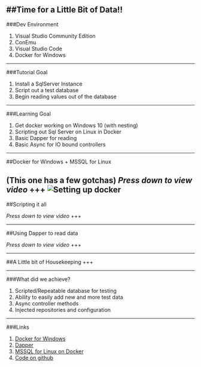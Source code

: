##Time for a Little Bit of Data!!
---
###Dev Environment


1. Visual Studio Community Edition
1. ConEmu
1. Visual Studio Code
1. Docker for Windows
---
###Tutorial Goal


1. Install a SqlServer Instance
2. Script out a test database
3. Begin reading values out of the database
---
###Learning Goal


1. Get docker working on Windows 10 (with nesting)
1. Scripting out Sql Server on Linux in Docker
1. Basic Dapper for reading
1. Basic Async for IO bound controllers
---
##Docker for Windows + MSSQL for Linux

(This one has a few gotchas)
*Press down to view video*
+++
![Setting up docker](https://www.youtube.com/embed/3kDj-AMoQEI)
---
##Scripting it all

*Press down to view video*
+++

---
##Using Dapper to read data


*Press down to view video*
+++

---
##A Little bit of Housekeeping
+++

---
###What did we achieve?


1. Scripted/Repeatable database for testing
1. Ability to easily add new and more test data
1. Async controller methods
1. Injected repositories and configuration
---
###Links


1. [Docker for Windows]()
1. [Dapper]()
1. [MSSQL for Linux on Docker]()
1. [Code on github]()